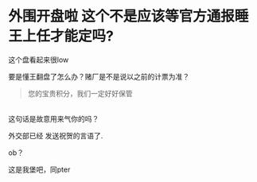 # 外围开盘啦 这个不是应该等官方通报睡王上任才能定吗?


这个盘看起来很low

要是懂王翻盘了怎么办？赌厂是不是说以之前的计票为准？

<div class="quote"><blockquote>您的宝贵积分，我们一定好好保管</blockquote></div><br />
这句话是故意用来气你的吗？<img src="static/image/smiley/default/lol.gif" smilieid="12" border="0" alt="" />

外交部已经 发送祝贺的言语了.

ob？

这是我堡吧，同pter<img id="aimg_XhEa7" onclick="zoom(this, this.src, 0, 0, 0)" class="zoom" src="https://cdn.jsdelivr.net/gh/hishis/forum-master/public/images/patch.gif" onmouseover="img_onmouseoverfunc(this)" onload="thumbImg(this)" border="0" alt="" />
